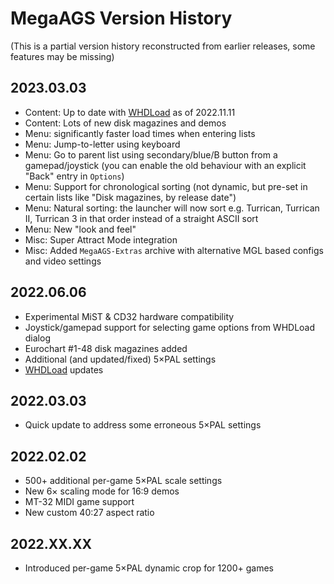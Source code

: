 # MegaAGS Version History

(This is a partial version history reconstructed from earlier releases, some features may be missing)

## 2023.03.03

* Content: Up to date with [WHDLoad] as of 2022.11.11
* Content: Lots of new disk magazines and demos
* Menu: significantly faster load times when entering lists
* Menu: Jump-to-letter using keyboard
* Menu: Go to parent list using secondary/blue/B button from a gamepad/joystick (you can enable the old behaviour with an explicit "Back" entry in `Options`)
* Menu: Support for chronological sorting (not dynamic, but pre-set in certain lists like "Disk magazines, by release date")
* Menu: Natural sorting: the launcher will now sort e.g. Turrican, Turrican II, Turrican 3 in that order instead of a straight ASCII sort
* Menu: New "look and feel"
* Misc: Super Attract Mode integration
* Misc: Added `MegaAGS-Extras` archive with alternative MGL based configs and video settings

## 2022.06.06

* Experimental MiST & CD32 hardware compatibility
* Joystick/gamepad support for selecting game options from WHDLoad dialog
* Eurochart #1-48 disk magazines added
* Additional (and updated/fixed) 5×PAL settings
* [WHDLoad] updates

## 2022.03.03

* Quick update to address some erroneous 5×PAL settings

## 2022.02.02

* 500+ additional per-game 5×PAL scale settings
* New 6× scaling mode for 16:9 demos
* MT-32 MIDI game support
* New custom 40:27 aspect ratio

## 2022.XX.XX

* Introduced per-game 5×PAL dynamic crop for 1200+ games

[WHDLoad]:http://whdload.de/news.html
